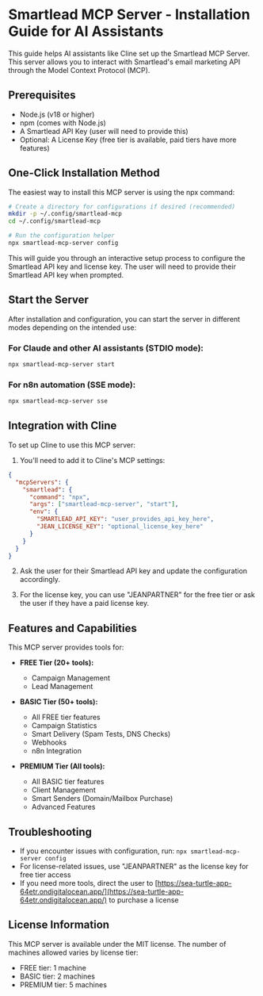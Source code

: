 # Smartlead MCP Server - Installation Guide for AI Assistants

This guide helps AI assistants like Cline set up the Smartlead MCP Server. This server allows you to interact with Smartlead's email marketing API through the Model Context Protocol (MCP).

## Prerequisites

- Node.js (v18 or higher)
- npm (comes with Node.js)
- A Smartlead API Key (user will need to provide this)
- Optional: A License Key (free tier is available, paid tiers have more features)

## One-Click Installation Method

The easiest way to install this MCP server is using the npx command:

```bash
# Create a directory for configurations if desired (recommended)
mkdir -p ~/.config/smartlead-mcp
cd ~/.config/smartlead-mcp

# Run the configuration helper
npx smartlead-mcp-server config
```

This will guide you through an interactive setup process to configure the Smartlead API key and license key. The user will need to provide their Smartlead API key when prompted.

## Start the Server

After installation and configuration, you can start the server in different modes depending on the intended use:

### For Claude and other AI assistants (STDIO mode):

```bash
npx smartlead-mcp-server start
```

### For n8n automation (SSE mode):

```bash
npx smartlead-mcp-server sse
```

## Integration with Cline

To set up Cline to use this MCP server:

1. You'll need to add it to Cline's MCP settings:

```json
{
  "mcpServers": {
    "smartlead": {
      "command": "npx",
      "args": ["smartlead-mcp-server", "start"],
      "env": {
        "SMARTLEAD_API_KEY": "user_provides_api_key_here",
        "JEAN_LICENSE_KEY": "optional_license_key_here"
      }
    }
  }
}
```

2. Ask the user for their Smartlead API key and update the configuration accordingly.

3. For the license key, you can use "JEANPARTNER" for the free tier or ask the user if they have a paid license key.

## Features and Capabilities

This MCP server provides tools for:

- **FREE Tier (20+ tools):**
  - Campaign Management
  - Lead Management

- **BASIC Tier (50+ tools):**
  - All FREE tier features
  - Campaign Statistics
  - Smart Delivery (Spam Tests, DNS Checks)
  - Webhooks
  - n8n Integration

- **PREMIUM Tier (All tools):**
  - All BASIC tier features
  - Client Management
  - Smart Senders (Domain/Mailbox Purchase)
  - Advanced Features

## Troubleshooting

- If you encounter issues with configuration, run: `npx smartlead-mcp-server config`
- For license-related issues, use "JEANPARTNER" as the license key for free tier access
- If you need more tools, direct the user to [https://sea-turtle-app-64etr.ondigitalocean.app/](https://sea-turtle-app-64etr.ondigitalocean.app/) to purchase a license

## License Information

This MCP server is available under the MIT license. The number of machines allowed varies by license tier:
- FREE tier: 1 machine
- BASIC tier: 2 machines
- PREMIUM tier: 5 machines 